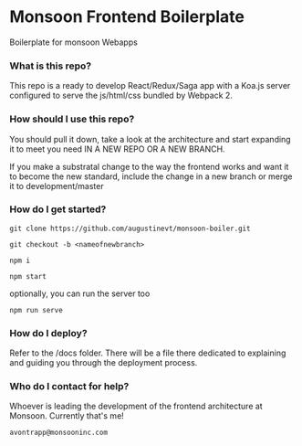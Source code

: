 # Monsoon Frontend Boilerplate
Boilerplate for monsoon Webapps

### What is this repo?

This repo is a ready to develop React/Redux/Saga app with a Koa.js server configured to serve the js/html/css bundled by Webpack 2.

### How should I use this repo?

You should pull it down, take a look at the architecture and start expanding it to meet you need IN A NEW REPO OR A NEW BRANCH.

If you make a substratal change to the way the frontend works and want it to become the new standard, include the change in a new branch or merge it to development/master

### How do I get started?

  `git clone https://github.com/augustinevt/monsoon-boiler.git`

  `git checkout -b <nameofnewbranch>`

  `npm i`

  `npm start`

  optionally, you can run the server too

  `npm run serve`

### How do I deploy?

  Refer to the /docs folder. There will be a file there dedicated to explaining and guiding you through the deployment process.

### Who do I contact for help?
  Whoever is leading the development of the frontend architecture at Monsoon.
  Currently that's me!

  `avontrapp@monsooninc.com`
